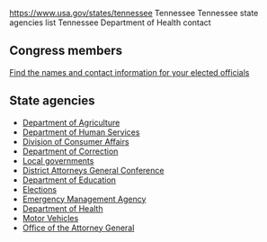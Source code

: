 

https://www.usa.gov/states/tennessee
Tennessee
Tennessee state agencies list
Tennessee Department of Health contact

Congress members
----------------

[Find the names and contact information for your elected officials](https://www.usa.gov/elected-officials)

State agencies
--------------

* [Department of Agriculture](https://www.tn.gov/agriculture.html)
* [Department of Human Services](https://www.tn.gov/humanservices)
* [Division of Consumer Affairs](https://www.tn.gov/attorneygeneral/working-for-tennessee/consumer-affairs.html)
* [Department of Correction](https://www.tn.gov/correction.html)
* [Local governments](https://www.tn.gov/directory/county-city-web-sites.html)
* [District Attorneys General Conference](https://www.tndagc.org/)
* [Department of Education](https://www.tn.gov/education.html)
* [Elections](https://sos.tn.gov/elections)
* [Emergency Management Agency](https://www.tn.gov/tema.html)
* [Department of Health](https://www.tn.gov/health.html)
* [Motor Vehicles](https://www.tn.gov/content/tn/driver-services.html)
* [Office of the Attorney General](https://www.tn.gov/attorneygeneral.html)

